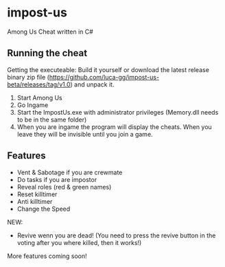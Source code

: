 # impost-us
Among Us Cheat written in C#

## Running the cheat 
Getting the executeable: Build it yourself or download the latest release binary zip file (https://github.com/luca-gg/impost-us-beta/releases/tag/v1.0) and unpack it.

1. Start Among Us
2. Go Ingame
3. Start the ImpostUs.exe with administrator privileges (Memory.dll needs to be in the same folder)
4. When you are ingame the program will display the cheats. When you leave they will be invisible until you join a game.

## Features

- Vent & Sabotage if you are crewmate
- Do tasks if you are impostor
- Reveal roles (red & green names)
- Reset killtimer
- Anti killtimer
- Change the Speed

NEW:
- Revive wenn you are dead! (You need to press the revive button in the voting after you where killed, then it works!)

More features coming soon!
